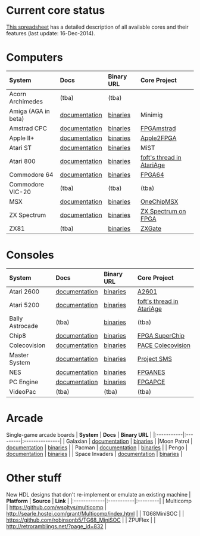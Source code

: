 # Current core status #

[This spreadsheet](http://docs.google.com/spreadsheets/d/1P1LPndBDkcSSG9Cxco8NGMnihYyO-4FIvz1kcyZ7vi4) has a detailed description of all available cores and their features (last update: 16-Dec-2014).



# Computers #

| **System** | **Docs** | **Binary URL** | **Core Project** |
|:-----------|:---------|:---------------|:-----------------|
| Acorn Archimedes | (tba) | (tba) |  |
| Amiga (AGA in beta)| [documentation](CoreDocAmiga.md) | [binaries](http://code.google.com/p/mist-board/source/browse/#svn%2Ftrunk%2Fbin%2Fcores%2Fminimig) | Minimig |
| Amstrad CPC | [documentation](CoreDocAmstrad.md) | [binaries](https://code.google.com/p/mist-board/source/browse/#svn%2Ftrunk%2Fbin%2Fcores%2Famstrad) | [FPGAmstrad](http://www.cpcwiki.eu/index.php/FPGAmstrad) |
| Apple II+ | [documentation](CoreDocApple2.md) | [binaries](http://code.google.com/p/mist-board/source/browse/#svn%2Ftrunk%2Fbin%2Fcores%2Fappleii%2B) |  [Apple2FPGA](http://www1.cs.columbia.edu/~sedwards/apple2fpga/) |
| Atari ST | [documentation](GettingStarted.md) | [binaries](http://code.google.com/p/mist-board/source/browse/#svn/trunk/bin/cores/mist)| MiST |
| Atari 800 | [documentation](CoreDocAtari800.md) |  [binaries](http://www.scrameta.net/autobuild/) | [foft's thread in AtariAge](http://atariage.com/forums/topic/213827-potential-new-hardware/) |
| Commodore 64 | [documentation](CoreDocC64.md) | [binaries](http://code.google.com/p/mist-board/source/browse/#svn%2Ftrunk%2Fbin%2Fcores%2Ffpga64) | [FPGA64](http://www.syntiac.com/fpga64.html) |
| Commodore VIC-20 | (tba) | (tba) | (tba) |
| MSX | [documentation](CoreDocMSX.md) | [binaries](http://retroramblings.net/?page_id=935) | [OneChipMSX](http://www.caro.su/msx/ocm_de1.htm) |
| ZX Spectrum| [documentation](CoreDocSpectrum.md) | [binaries](http://code.google.com/p/mist-board/source/browse/#svn%2Ftrunk%2Fbin%2Fcores%2Fspectrum) | [ZX Spectrum on FPGA](http://www.mike-stirling.com/retro-fpga/zx-spectrum-on-an-fpga/) |
| ZX81 | (tba)| [binaries](http://code.google.com/p/mist-board/source/browse/trunk/bin/cores/zx01) | [ZXGate](http://zxgate.sourceforge.net/zx81.html) |

# Consoles #

| **System** | **Docs** | **Binary URL** | **Core Project** |
|:-----------|:---------|:---------------|:-----------------|
| Atari 2600 | [documentation](CoreDocAtari2600.md)  | [binaries](http://code.google.com/p/mist-board/source/browse/#svn%2Ftrunk%2Fbin%2Fcores%2Fa2600) | [A2601](http://retromaster.wordpress.com/a2601/) |
| Atari 5200 | [documentation](CoreDocAtari5200.md) | [binaries](http://www.scrameta.net/autobuild/)| [foft's thread in AtariAge](http://atariage.com/forums/topic/216991-5200-in-fpga/) |
| Bally Astrocade | (tba)| [binaries](https://code.google.com/p/mist-board/source/browse/trunk/bin/cores/astrocade) | (tba) |
| Chip8| [documentation](https://bitbucket.org/csoren/fpga-chip8/overview) | [binaries](https://bitbucket.org/csoren/fpga-chip8/overview) | [FPGA SuperChip](https://bitbucket.org/csoren/fpga-chip8/overview) |
| Colecovision | [documentation](CoreDocColeco.md) | [binaries](http://code.google.com/p/mist-board/source/browse/#svn%2Ftrunk%2Fbin%2Fcores%2Fcolecovision) | [PACE Colecovision](http://ws0.org/tag/colecovision/) |
| Master System | [documentation](CoreDocSMS.md) | [binaries](http://code.google.com/p/mist-board/source/browse/#svn%2Ftrunk%2Fbin%2Fcores%2Fsms) | [Project SMS](http://fpga-hacks.blogspot.de/) |
| NES | [documentation](CoreDocNES.md) | [binaries](http://code.google.com/p/mist-board/source/browse/#svn%2Ftrunk%2Fbin%2Fcores%2Fnes) | [FPGANES](http://fpganes.blogspot.de/) |
| PC Engine | [documentation](CoreDocPCE.md) | [binaries](http://retroramblings.net/?page_id=965) | [FPGAPCE](https://github.com/Torlus/FPGAPCE) |
| VideoPac | (tba) | (tba) | (tba) |


# Arcade #

Single-game arcade boards
| **System** | **Docs** | **Binary URL** |
|:-----------|:---------|:---------------|
| Galaxian | [documentation](CoreDocArcade.md) | [binaries](http://code.google.com/p/mist-board/source/browse/#svn%2Ftrunk%2Fbin%2Fcores%2Farcade) |
|Moon Patrol | [documentation](CoreDocArcade.md) |  [binaries](http://code.google.com/p/mist-board/source/browse/#svn%2Ftrunk%2Fbin%2Fcores%2Farcade) |
| Pacman | [documentation](CoreDocArcade.md) |  [binaries](http://code.google.com/p/mist-board/source/browse/#svn%2Ftrunk%2Fbin%2Fcores%2Farcade) |
| Pengo | [documentation](CoreDocArcade.md) | [binaries](http://code.google.com/p/mist-board/source/browse/#svn%2Ftrunk%2Fbin%2Fcores%2Farcade) |
| Space Invaders | [documentation](CoreDocArcade.md) | [binaries](http://code.google.com/p/mist-board/source/browse/#svn%2Ftrunk%2Fbin%2Fcores%2Farcade) |

# Other stuff #
New HDL designs that don't re-implement or emulate an existing machine
| **Platform** | **Source** | **Link** |
|:-------------|:-----------|:---------|
| Multicomp | https://github.com/wsoltys/multicomp | http://searle.hostei.com/grant/Multicomp/index.html |
| TG68MiniSOC |  | https://github.com/robinsonb5/TG68_MiniSOC |
| ZPUFlex |  | http://retroramblings.net/?page_id=832 |